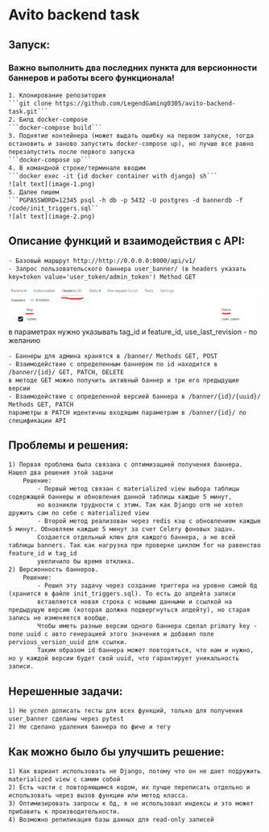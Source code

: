 # Avito backend task

## Запуск:
### Важно выполнить два последних пункта для версионности баннеров и работы всего функционала!
    1. Клонирование репозитория
    ```git clone https://github.com/LegendGaming0305/avito-backend-task.git```
    2. Билд docker-compose
    ```docker-compose build```
    3. Поднятие контейнера (может выдать ошибку на первом запуске, тогда остановить и заново запустить docker-compose up), но лучше все равно перезапустить после первого запуска
    ```docker-compose up```
    4. В командной строке/терминале вводим 
    ```docker exec -it {id docker container with django} sh```
    ![alt text](image-1.png)
    5. Далее пишем 
    ```PGPASSWORD=12345 psql -h db -p 5432 -U postgres -d bannerdb -f /code/init_triggers.sql``
    ![alt text](image-2.png)

## Описание функций и взаимодействия с API:
    - Базовый маршрут http://http://0.0.0.0:8000/api/v1/
    - Запрос пользовательского баннера user_banner/ (в headers указать key=token value='user_token/admin_token') Method GET
![alt text](image.png)
    в параметрах нужно указывать tag_id и feature_id, use_last_revision - по желанию

    - Баннеры для админа хранятся в /banner/ Methods GET, POST
    - Взаимодействие с определенным баннером по id находится в /banner/{id}/ GET, PATCH, DELETE
    в методе GET можно получить активный баннер и три его предыдущие версии
    - Взаимодействие с определенной версией баннера в /banner/{id}/{uuid}/ Methods GET, PATCH
    параметры в PATCH идентичны входящим параметрам в /banner/{id}/ по спецификации API

## Проблемы и решения:
    1) Первая проблема была связана с оптимизацией получения баннера. Нашел два решения этой задачи
        Решение:
            - Первый метод связан с materialized view выбора таблицы содержащей баннеры и обновления данной таблицы каждые 5 минут,
            но возникли трудности с этим. Так как Django orm не хотел дружить сам по себе с materialized view
            - Второй метод реализован через redis кэш с обновлением каждые 5 минут. Обновляем каждые 5 минут за счет Celery фоновых задач.
            Создается отдельный ключ для каждого баннера, а не всей таблицы banners. Так как нагрузка при проверке циклом for на равенство feature_id и tag_id
            увеличило бы время отклика.
    2) Версионность баннеров.
        Решение:
            - Решил эту задачу через создание триггера на уровне самой бд (хранится в файле init_triggers.sql). То есть до апдейта записи
            вставляется новая строка с новыми данными и ссылкой на предыдущую версию (которая должна подвергнуться апдейту), но старая запись не изменяется вообще.
            Чтобы иметь разные версии одного баннера сделал primary key - поле uuid с авто генерацией этого значения и добавил поле pervious_version_uuid для ссылки.
            Таким образом id баннера может повторяться, что нам и нужно, но у каждой версии будет свой uuid, что гарантирует уникальность записи.

## Нерешенные задачи:
    1) Не успел дописать тесты для всех функций, только для получения user_banner сделаны через pytest
    2) Не сделано удаления баннера по фиче и тегу

## Как можно было бы улучшить решение:
    1) Как вариант использовать не Django, потому что он не дает подружить materialized view с самим собой
    2) Есть части с повторяющимся кодом, их лучше переписать отдельно и использовать через вызов функции или метод класса.
    3) Оптимизировать запросы к бд, я не использовал индексы и это может прибавить к производительности.
    4) Возможно репиликация базы данных для read-only записей